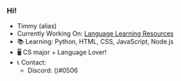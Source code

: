 ### Hi!
- Timmy (alias)
- Currently Working On: [Language Learning Resources](https://github.com/tgs8717/language-learning-resources)
- 📚 Learning: Python, HTML, CSS, JavaScript, Node.js
- 🖥️ CS major + Language Lover!
- 📞 Contact:
     - Discord: ()#0506

<!--
**tgs8717/tgs8717** is a ✨ _special_ ✨ repository because its `README.md` (this file) appears on your GitHub profile.

Here are some ideas to get you started:

- 🔭 I’m currently working on ...
- 🌱 I’m currently learning ...
- 👯 I’m looking to collaborate on ...
- 🤔 I’m looking for help with ...
- 💬 Ask me about ...
- 📫 How to reach me: ...
- 😄 Pronouns: ...
- ⚡ Fun fact: ...
-->
